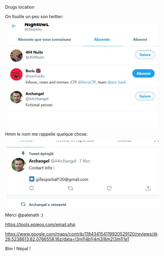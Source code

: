Drugs location

On fouille un peu son twitter:



![friends](https://github.com/jeanvivine/jeanvivine/blob/master/friends.JPG)



Hmm le nom me rappelle quelque chose:

![adressemail](https://github.com/jeanvivine/jeanvivine/blob/master/adressemail.JPG)



Merci @palenath :)

https://tools.epieos.com/email.php


https://www.google.com/maps/contrib/118434154119920529120/reviews/@29.5238613,82.0766558,16z/data=!3m1!4b1!4m3!8m2!3m1!1e1

Bim ! 
Népal !
